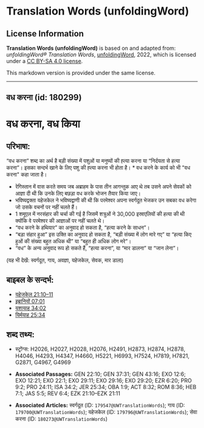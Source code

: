 # Translation Words (unfoldingWord)

## License Information

**Translation Words (unfoldingWord)** is based on and adapted from: _unfoldingWord® Translation Words_, [unfoldingWord](https://unfoldingword.org/utw), 2022, which is licensed under a [CC BY-SA 4.0 license](https://creativecommons.org/licenses/by-sa/4.0/legalcode.en).

This markdown version is provided under the same license.



--------------------------------

## वध करना (id: 180299)

वध करना, वध किया
================

परिभाषा:
--------

“वध करना” शब्द का अर्थ है बड़ी संख्या में पशुओं या मनुष्यों की ह्त्या करना या “निर्दयता से हत्या करना”। इसका सन्दर्भ खाने के लिए पशु की ह्त्या करना भी होता है। \* वध करने के कार्य को भी "वध करना" कहा जाता है।

* रेगिस्तान में वास करते समय जब अब्राहम के पास तीन आगन्तुक आए थे तब उसने अपने सेवकों को आज्ञा दी थी कि उनके लिए बछड़ा वध करके भोजन तैयार किया जाए।
* भविष्यद्वक्ता यहेजकेल ने भविष्यद्वाणी की थी कि परमेश्वर अपना स्वर्गदूत भेजकर उन सबका वध करेगा जो उसके वचनों पर नहीं चलते हैं।
* 1 शमूएल में नरसंहार की चर्चा की गई है जिसमें शत्रुओं ने 30,000 इस्राएलियों की हत्या की थी क्योंकि वे परमेश्वर की आज्ञाओं पर नहीं चलते थे।
* “वध करने के हथियार” का अनुवाद हो सकता है, “हत्या करने के साधन”।
* “बड़ा संहार हुआ” इस उक्ति का अनुवाद हो सकता है, “बड़ी संख्या में लोग मारे गए” या “हत्या किए हुओं की संख्या बहुत अधिक थी” या “बहुत ही अधिक लोग मरे”।
* “वध” के अन्य अनुवाद रूप हो सकते हैं, “हत्या करना”, या “मार डालना” या “जान लेना”।

(यह भी देखें: स्वर्गदूत, गाय, अवज्ञा, यहेजकेल, सेवक, मार डाला)

बाइबल के सन्दर्भ:
-----------------

* [यहेजकेल 21:10–11](https://ref.ly/Ezek21:10-Ezek21:11)
* [इब्रानियों 07:01](https://ref.ly/Heb7:1)
* [यशायाह 34:02](https://ref.ly/Isa34:2)
* [यिर्मयाह 25:34](https://ref.ly/Jer25:34)

शब्द तथ्य:
----------

* स्ट्रोंग्स: H2026, H2027, H2028, H2076, H2491, H2873, H2874, H2878, H4046, H4293, H4347, H4660, H5221, H6993, H7524, H7819, H7821, G2871, G4967, G4969

* **Associated Passages:** GEN 22:10; GEN 37:31; GEN 43:16; EXO 12:6; EXO 12:21; EXO 22:1; EXO 29:11; EXO 29:16; EXO 29:20; EZR 6:20; PRO 9:2; PRO 24:11; ISA 34:2; JER 25:34; OBA 1:9; ACT 8:32; ROM 8:36; HEB 7:1; JAS 5:5; REV 6:4; EZK 21:10–EZK 21:11
* **Associated Articles:** स्वर्गदूत (ID: `179547@UWTranslationWords`); गाय (ID: `179700@UWTranslationWords`); यहेजकेल (ID: `179796@UWTranslationWords`); सेवा करना (ID: `180273@UWTranslationWords`)

